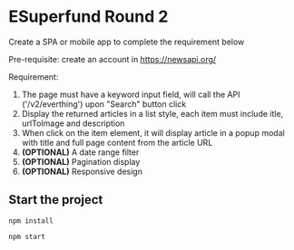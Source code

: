 # ESuperfund Round 2
Create a SPA or mobile app to complete the requirement below

Pre-requisite: create an account in https://newsapi.org/

Requirement:
1. The page must have a keyword input field, will call the API ('/v2/everthing') upon "Search" button click
2. Display the returned articles in a list style, each item must include itle, urlToImage and description
3. When click on the item element, it will display article in a popup modal with title and full page content from the article URL
4. **(OPTIONAL)** A date range filter
5. **(OPTIONAL)** Pagination display
6. **(OPTIONAL)** Responsive design

## Start the project
```
npm install
```

```
npm start
```

